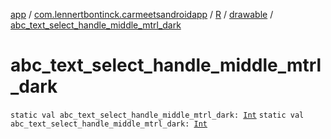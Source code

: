 [app](../../../index.md) / [com.lennertbontinck.carmeetsandroidapp](../../index.md) / [R](../index.md) / [drawable](index.md) / [abc_text_select_handle_middle_mtrl_dark](./abc_text_select_handle_middle_mtrl_dark.md)

# abc_text_select_handle_middle_mtrl_dark

`static val abc_text_select_handle_middle_mtrl_dark: `[`Int`](https://kotlinlang.org/api/latest/jvm/stdlib/kotlin/-int/index.html)
`static val abc_text_select_handle_middle_mtrl_dark: `[`Int`](https://kotlinlang.org/api/latest/jvm/stdlib/kotlin/-int/index.html)